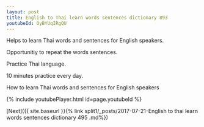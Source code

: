```yaml
---
layout: post
title: English to Thai learn words sentences dictionary 893 
youtubeId: OyBYUqIRgQU
---
```

 
 
Helps to learn Thai words and sentences for English speakers.

Opportunitiy to repeat the words sentences. 

Practice Thai language. 
 
10 minutes practice every day. 
 
How to learn Thai words and sentences for English speakers 
 
{% include youtubePlayer.html id=page.youtubeId %}
 
 
[Next]({{ site.baseurl }}{% link  split1/_posts/2017-07-21-English to thai learn words sentences dictionary 495 .md%})
 
